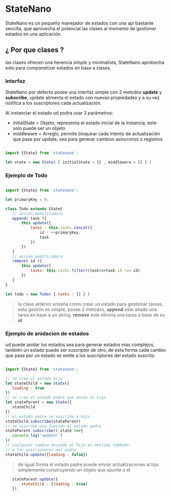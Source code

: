 # StateNano

StateNano es un pequeño manejador de estados con una api bastante sencilla, que aprovecha el potencial las clases al momento de gestionar estados en una aplicación.

## ¿ Por que clases ?

las clases ofrecen una herencia simple y minimalista, StateNano aprobecha esto para componetizar estados en base a clases.

### Interfaz

StateNano por defecto posee una interfaz simple con 2 metodos **update** y **subscribe**, update alimenta el estado con nuevas propiedades y a su vez notifica a los suscriptores cada actualización.

Al instanciar el estado ud podra usar 3 parámetros:

- initialState = Objeto,  representa el estado inicial de la instancia, este solo puede ser un objeto
- middleware   = Arreglo, permite bloquear cada intento de actualización que pase por update, sea para generar cambios asíncronos o registros

```javascript

import {State} from 'statenano';

let state = new State( [ initialState = {} , middleware = [] ] )

```

### Ejemplo de Todo



```javascript

import {State} from 'statenano';

let primaryKey = 0;

class Todo extends State{
   // acción modificadora
   append( task ){
       this.update({
           tasks : this.tasks.concat({
               id : ++primaryKey,
               task
           })
       })
   }
   // acción modificadora
   remove( id ){
       this.update({
           tasks: this.tasks.filter((task)=>task.id !== id)
       })
   }
}

let todo = new Todo( { tasks : [] } )

```

> la clase anterior enseña como crear un estado para gestionar tareas, esta gestión es simple, posee 2 métodos, **append** este añade una tarea en base a un string. **remove** este elimina una tarea a base de su **id**

### Ejemplo de anidacion de estados

ud puede anidar los estados sea para generar estados más complejos, también un estado puede ser suscriptor de otro, de esta forma cada cambio que pase por un estado se emite a los suscriptores del estado suscrito.

```javascript

import {State} from 'statenano';

// se crea el estado hijo
let stateChild = new State({
   loading : true
})
// se crea el estado padre que anida al hijo
let stateParent = new State({
   stateChild
})
// el estado padre se suscribe a hijo
stateChild.subscribe(stateParent)
// se suscribe una función al estado padre
stateParent.subscribe(( state )=>{
   console.log('update!')
})
// cualquier cambio enviado al hijo es emitido también
// a los suscriptores del padre
stateChild.update({loading : false})

```

> de igual forma el estado padre puede enviar actualizaciones al hijo simplemente construyendo un objeto que apunte a el

```javascript
   stateParent.update({
       stateChild : {loading : true}
   })
```

